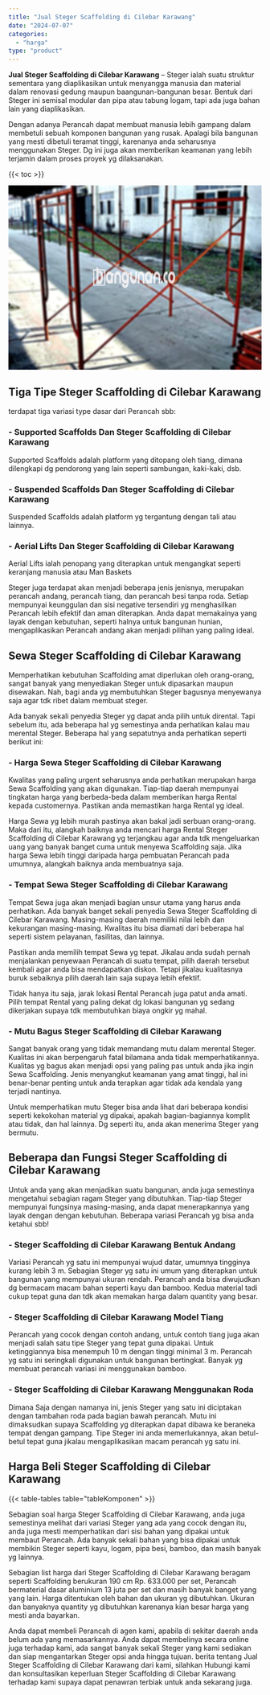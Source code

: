 ```yaml
---
title: "Jual Steger Scaffolding di Cilebar Karawang"
date: "2024-07-07"
categories: 
  - "harga"
type: "product"
---
```


**Jual Steger Scaffolding di Cilebar Karawang** – Steger ialah suatu struktur sementara yang diaplikasikan untuk menyangga manusia dan material dalam renovasi gedung maupun baangunan-bangunan besar. Bentuk dari Steger ini semisal modular dan pipa atau tabung logam, tapi ada juga bahan lain yang diaplikasikan.

Dengan adanya Perancah dapat membuat manusia lebih gampang dalam membetuli sebuah komponen bangunan yang rusak. Apalagi bila bangunan yang mesti dibetuli teramat tinggi, karenanya anda seharusnya menggunakan Steger. Dg ini juga akan memberikan keamanan yang lebih terjamin dalam proses proyek yg dilaksanakan.

{{< toc >}}

![Jual Steger Scaffolding di Cilebar Karawang](/images/sewa-scaffolding-steger-29.png)

## Tiga Tipe Steger Scaffolding di Cilebar Karawang

terdapat tiga variasi type dasar dari Perancah sbb:

### \- Supported Scaffolds Dan Steger Scaffolding di Cilebar Karawang

Supported Scaffolds adalah platform yang ditopang oleh tiang, dimana dilengkapi dg pendorong yang lain seperti sambungan, kaki-kaki, dsb.

### \- Suspended Scaffolds Dan Steger Scaffolding di Cilebar Karawang

Suspended Scaffolds adalah platform yg tergantung dengan tali atau lainnya.

### \- Aerial Lifts Dan Steger Scaffolding di Cilebar Karawang

Aerial Lifts ialah penopang yang diterapkan untuk mengangkat seperti keranjang manusia atau Man Baskets

Steger juga terdapat akan menjadi beberapa jenis jenisnya, merupakan perancah andang, perancah tiang, dan perancah besi tanpa roda. Setiap mempunyai keunggulan dan sisi negative tersendiri yg menghasilkan Perancah lebih efektif dan aman diterapkan. Anda dapat memakainya yang layak dengan kebutuhan, seperti halnya untuk bangunan hunian, mengaplikasikan Perancah andang akan menjadi pilihan yang paling ideal.

## Sewa Steger Scaffolding di Cilebar Karawang

Memperhatikan kebutuhan Scaffolding amat diperlukan oleh orang-orang, sangat banyak yang menyediakan Steger untuk dipasarkan maupun disewakan. Nah, bagi anda yg membutuhkan Steger bagusnya menyewanya saja agar tdk ribet dalam membuat steger.

Ada banyak sekali penyedia Steger yg dapat anda pilih untuk dirental. Tapi sebelum itu, ada beberapa hal yg semestinya anda perhatikan kalau mau merental Steger. Beberapa hal yang sepatutnya anda perhatikan seperti berikut ini:

### \- Harga Sewa Steger Scaffolding di Cilebar Karawang

Kwalitas yang paling urgent seharusnya anda perhatikan merupakan harga Sewa Scaffolding yang akan digunakan. Tiap-tiap daerah mempunyai tingkatan harga yang berbeda-beda dalam memberikan harga Rental kepada customernya. Pastikan anda memastikan harga Rental yg ideal.

Harga Sewa yg lebih murah pastinya akan bakal jadi serbuan orang-orang. Maka dari itu, alangkah baiknya anda mencari harga Rental Steger Scaffolding di Cilebar Karawang yg terjangkau agar anda tdk mengeluarkan uang yang banyak banget cuma untuk menyewa Scaffolding saja. Jika harga Sewa lebih tinggi daripada harga pembuatan Perancah pada umumnya, alangkah baiknya anda membuatnya saja.

### \- Tempat Sewa Steger Scaffolding di Cilebar Karawang

Tempat Sewa juga akan menjadi bagian unsur utama yang harus anda perhatikan. Ada banyak banget sekali penyedia Sewa Steger Scaffolding di Cilebar Karawang. Masing-masing daerah memiliki nilai lebih dan kekurangan masing-masing. Kwalitas itu bisa diamati dari beberapa hal seperti sistem pelayanan, fasilitas, dan lainnya.

Pastikan anda memilih tempat Sewa yg tepat. Jikalau anda sudah pernah menjalankan penyewaan Perancah di suatu tempat, pilih daerah tersebut kembali agar anda bisa mendapatkan diskon. Tetapi jikalau kualitasnya buruk sebaiknya pilih daerah lain saja supaya lebih efektif.

Tidak hanya itu saja, jarak lokasi Rental Perancah juga patut anda amati. Pilih tempat Rental yang paling dekat dg lokasi bangunan yg sedang dikerjakan supaya tdk membutuhkan biaya ongkir yg mahal.

### \- Mutu Bagus Steger Scaffolding di Cilebar Karawang

Sangat banyak orang yang tidak memandang mutu dalam merental Steger. Kualitas ini akan berpengaruh fatal bilamana anda tidak memperhatikannya. Kualitas yg bagus akan menjadi opsi yang paling pas untuk anda jika ingin Sewa Scaffolding. Jenis menyangkut keamanan yang amat tinggi, hal ini benar-benar penting untuk anda terapkan agar tidak ada kendala yang terjadi nantinya.

Untuk memperhatikan mutu Steger bisa anda lihat dari beberapa kondisi seperti kekokohan material yg dipakai, apakah bagian-bagiannya komplit atau tidak, dan hal lainnya. Dg seperti itu, anda akan menerima Steger yang bermutu.

## Beberapa dan Fungsi Steger Scaffolding di Cilebar Karawang

Untuk anda yang akan menjadikan suatu bangunan, anda juga semestinya mengetahui sebagian ragam Steger yang dibutuhkan. Tiap-tiap Steger mempunyai fungsinya masing-masing, anda dapat menerapkannya yang layak dengan dengan kebutuhan. Beberapa variasi Perancah yg bisa anda ketahui sbb!

### \- Steger Scaffolding di Cilebar Karawang Bentuk Andang

Variasi Perancah yg satu ini mempunyai wujud datar, umumnya tingginya kurang lebih 3 m. Sebagian Steger yg satu ini umum yang diterapkan untuk bangunan yang mempunyai ukuran rendah. Perancah anda bisa diwujudkan dg bermacam macam bahan seperti kayu dan bamboo. Kedua material tadi cukup tepat guna dan tdk akan memakan harga dalam quantity yang besar.

### \- Steger Scaffolding di Cilebar Karawang Model Tiang

Perancah yang cocok dengan contoh andang, untuk contoh tiang juga akan menjadi salah satu tipe Steger yang tepat guna dipakai. Untuk ketinggiannya bisa menempuh 10 m dengan tinggi minimal 3 m. Perancah yg satu ini seringkali digunakan untuk bangunan bertingkat. Banyak yg membuat perancah variasi ini menggunakan bamboo.

### \- Steger Scaffolding di Cilebar Karawang Menggunakan Roda

Dimana Saja dengan namanya ini, jenis Steger yang satu ini diciptakan dengan tambahan roda pada bagian bawah perancah. Mutu ini dimaksudkan supaya Scaffolding yg diterapkan dapat dibawa ke beraneka tempat dengan gampang. Tipe Steger ini anda memerlukannya, akan betul-betul tepat guna jikalau mengaplikasikan macam perancah yg satu ini.

## Harga Beli Steger Scaffolding di Cilebar Karawang

{{< table-tables table="tableKomponen" >}}

Sebagian soal harga Steger Scaffolding di Cilebar Karawang, anda juga semestinya melihat dari variasi Steger yang ada yang cocok dengan itu, anda juga mesti memperhatikan dari sisi bahan yang dipakai untuk membaut Perancah. Ada banyak sekali bahan yang bisa dipakai untuk membikin Steger seperti kayu, logam, pipa besi, bamboo, dan masih banyak yg lainnya.

Sebagian list harga dari Steger Scaffolding di Cilebar Karawang beragam seperti Scaffolding berukuran 190 cm Rp. 633.000 per set, Perancah bermaterial dasar aluminium 13 juta per set dan masih banyak banget yang yang lain. Harga ditentukan oleh bahan dan ukuran yg dibutuhkan. Ukuran dan banyaknya quantity yg dibutuhkan karenanya kian besar harga yang mesti anda bayarkan.

Anda dapat membeli Perancah di agen kami, apabila di sekitar daerah anda belum ada yang memasarkannya. Anda dapat membelinya secara online juga terhadap kami, ada sangat banyak sekali Steger yang kami sediakan dan siap mengantarkan Steger opsi anda hingga tujuan. berita tentang Jual Steger Scaffolding di Cilebar Karawang dari kami, silahkan Hubungi kami dan konsultasikan keperluan Steger Scaffolding di Cilebar Karawang terhadap kami supaya dapat penawran terbiak untuk anda sekarang juga.
